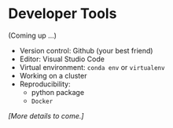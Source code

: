 # Developer Tools

(Coming up ...)

- Version control: Github (your best friend)
- Editor: Visual Studio Code
- Virtual environment: `conda env` or `virtualenv`
- Working on a cluster
- Reproducibility:
  - python package
  - `Docker`

_[More details to come.]_
